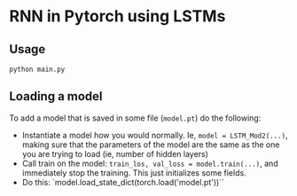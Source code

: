 # RNN in Pytorch using LSTMs

## Usage
`python main.py`

## Loading a model
To add a model that is saved in some file (`model.pt`) do the following:

* Instantiate a model how you would normally. Ie, `model = LSTM_Mod2(...)`, making sure that the parameters of the model are the same as the one you are trying to load (ie, number of hidden layers)
* Call train on the model: `train_los, val_loss = model.train(...)`, and immediately stop the training. This just initializes some fields.
* Do this: `model.load_state_dict(torch.load('model.pt'))``

